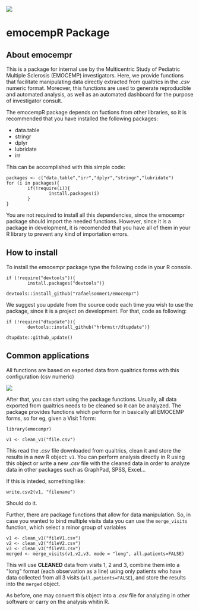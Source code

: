 
![](https://imgur.com/i4VLSKE)

# emocempR Package
## About emocempr
This is a package for internal use by the Multicentric Study of Pediatric Multiple Sclerosis (EMOCEMP) investigators.
Here, we provide functions that facilitate manipulating data directly extracted from qualtrics in the *.csv* numeric format.
Moreover, this functions are used to generate reproducible and automated analysis, as well as an automated dashboard for the purpose of investigator consult.

The emocempR package depends on fuctions from other libraries, so it is recommended that you have installed the following packages:
- data.table
- stringr
- dplyr
- lubridate
- irr

This can be accomplished with this simple code:
```
packages <- c("data.table","irr","dplyr","stringr","lubridate")
for (i in packages){
        if(!require(i)){
                install.packages(i)
        }
} 
```

You are not required to install all this dependencies, since the emocempr package should import the needed functions. However, since it is a package in development, it is recomended that you have all of them in your R library to prevent any kind of importation errors.


## How to install
To install the emocempr package type the following code in your R console.

```
if (!require("devtools")){
        install.packages("devtools")}
        
devtools::install_github("rafaelsommer1/emocempr")
```

We suggest you update from the source code each time you wish to use the package, since it is a project on development.
For that, code as following:

```
if (!require("dtupdate")){
        devtools::install_github("hrbrmstr/dtupdate")}

dtupdate::github_update()
```
## Common applications
All functions are based on exported data from  qualtrics forms with this configuration (csv numeric)

![](https://i.imgur.com/GQHBnN7.png)

After that, you can start using the package functions. Usually, all data exported from qualtrics needs to be cleaned so it can be analyzed. The package provides functions which perform for in basically all EMOCEMP forms, so for eg, given a Visit 1 form:

```
library(emocempr)

v1 <- clean_v1("file.csv")
```
This read the *.csv* file downloaded from qualtrics, clean it and store the results in a new R object: ```v1```. You can perform analysis directly in R using this object or write a new *.csv* file with the cleaned data in order to analyze data in other packages such as GraphPad, SPSS, Excel...

If this is inteded, something like:
```
write.csv2(v1, "filename")
```
Should do it.

Further, there are package functions that allow for data manipulation. So, in case you wanted to bind multiple visits data you can use the ```merge_visits``` function, which select a minor group of variables
```
v1 <- clean_v1("fileV1.csv")
v2 <- clean_v2("fileV2.csv")
v3 <- clean_v3("fileV3.csv")
merged <- merge_visits(v1,v2,v3, mode = "long", all.patients=FALSE)
```
This will use **CLEANED** data from visits 1, 2 and 3, combine them into a "long" format (each observation as a line) using only patients who have data collected from all 3 visits (```all.patients=FALSE```), and store the results into the ```merged``` object.

As before, one may convert this object into a *.csv* file for analyzing in other software or carry on the analysis whitin R.
